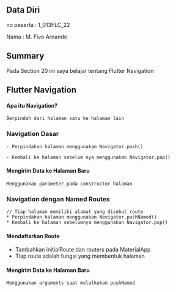 ## Data Diri

no peserta : 1_013FLC_22

Nama : M. Fivo Arnande

## Summary
Pada Section 20 ini saya belajar tentang Flutter Navigation

## Flutter Navigation
#### Apa itu Navigation?
    Berpindah dari halaman satu ke halaman lain
### Navigation Dasar
    - Perpindahan halaman menggunakan Navigator.push()

    - Kembali ke halaman sebelum nya menggunakan Navigator.pop()
#### Mengirim Data ke Halaman Baru
    Menggunakan parameter pada constructor halaman

### Navigation dengan Named Routes
    // Tiap halaman memiliki alamat yang disebut route
    * Perpindahan halaman menggunakan Navigator.pushNamed()
    * Kembali ke halaman sebelumnya menggunakan Navigator.pop()
#### Mendaftarkan Route
* Tambahkan initialRoute dan routers pada MaterialApp
* Tiap route adalah fungsi yang membentuk halaman
#### Mengirim Data ke Halaman Baru
    Menggunakan arguments saat melalkukan pushNamed
